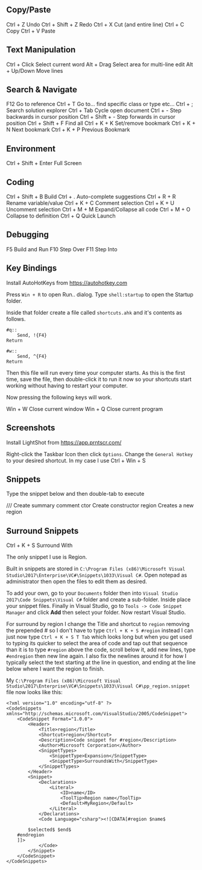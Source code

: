 ## Copy/Paste

Ctrl + Z				Undo
Ctrl + Shift + Z		Redo
Ctrl + X				Cut (and entire line)
Ctrl + C				Copy
Ctrl + V				Paste

## Text Manipulation

Ctrl + Click			Select current word
Alt + Drag 			Select area for multi-line edit
Alt + Up/Down		Move lines

## Search & Navigate

F12					Go to reference
Ctrl + T 				Go to... find specific class or type etc...
Ctrl + ; 				Search solution explorer
Ctrl + Tab			Cycle open document
Ctrl + -				Step backwards in cursor position
Ctrl + Shift + -		Step forwards in cursor position
Ctrl + Shift + F		Find all
Ctrl + K + K			Set/remove bookmark
Ctrl + K + N			Next bookmark
Ctrl + K + P			Previous Bookmark

## Environment

Ctrl + Shift + Enter	Full Screen

## Coding

Ctrl + Shift + B		Build
Ctrl + . 				Auto-complete suggestions
Ctrl + R + R			Rename variable/value
Ctrl + K + C 			Comment selection
Ctrl + K + U			Uncomment selection
Ctrl + M + M			Expand/Collapse all code
Ctrl + M + O			Collapse to definition
Ctrl + Q				Quick Launch

## Debugging

F5					Build and Run
F10					Step Over
F11					Step Into

## Key Bindings

Install AutoHotKeys from https://autohotkey.com

Press `Win + R` to open Run.. dialog. Type `shell:startup` to open the Startup folder.

Inside that folder create a file called `shortcuts.ahk` and it's contents as follows.

```
#q::
	Send, !{F4}
Return

#w::
	Send, ^{F4}
Return
```

Then this file will run every time your computer starts. As this is the first time, save the file, then double-click it to run it now so your shortcuts start working without having to restart your computer.

Now pressing the following keys will work.

Win + W 			Close current window
Win + Q 				Close current program

## Screenshots

Install LightShot from https://app.prntscr.com/

Right-click the Taskbar Icon then click `Options`. Change the `General Hotkey` to your desired shortcut. In my case I use Ctrl + Win + S

## Snippets

Type the snippet below and then double-tab to execute

///				Create summary comment
ctor				Create constructor
region			Creates a new region


## Surround Snippets

Ctrl + K + S		Surround With

The only snippet I use is Region.

Built in snippets are stored in `C:\Program Files (x86)\Microsoft Visual Studio\2017\Enterprise\VC#\Snippets\1033\Visual C#`. Open notepad as administrator then open the files to edit them as desired.

To add your own, go to your `Documents` folder then into `Visual Studio 2017\Code Snippets\Visual C#` folder and create a sub-folder. Inside place your snippet files. Finally in Visual Studio, go to `Tools -> Code Snippet Manager` and click **Add** then select your folder. Now restart Visual Studio.

For surround by region I change the Title and shortcut to `region` removing the prepended # so I don't have to type `Ctrl + K + S #region` instead I can just now type `Ctrl + K + S T Tab` which looks long but when you get used to typing its quicker to select the area of code and tap out that sequence than it is to type `#region` above the code, scroll below it, add new lines, type `#endregion` then new line again. I also fix the newlines around it for how I typically select the text starting at the line in question, and ending at the line below where I want the region to finish.

My `C:\Program Files (x86)\Microsoft Visual Studio\2017\Enterprise\VC#\Snippets\1033\Visual C#\pp_region.snippet` file now looks like this:

```
<?xml version="1.0" encoding="utf-8" ?>
<CodeSnippets  xmlns="http://schemas.microsoft.com/VisualStudio/2005/CodeSnippet">
	<CodeSnippet Format="1.0.0">
		<Header>
			<Title>region</Title>
			<Shortcut>region</Shortcut>
			<Description>Code snippet for #region</Description>
			<Author>Microsoft Corporation</Author>
			<SnippetTypes>
				<SnippetType>Expansion</SnippetType>
				<SnippetType>SurroundsWith</SnippetType>
			</SnippetTypes>
		</Header>
		<Snippet>
			<Declarations>
				<Literal>
					<ID>name</ID>
					<ToolTip>Region name</ToolTip>
					<Default>MyRegion</Default>
				</Literal>
			</Declarations>
			<Code Language="csharp"><![CDATA[#region $name$

		$selected$ $end$
	#endregion
	]]>
			</Code>
		</Snippet>
	</CodeSnippet>
</CodeSnippets>
```

